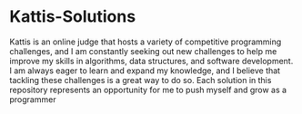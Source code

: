 # Kattis-Solutions
Kattis is an online judge that hosts a variety of competitive programming challenges, and I am constantly seeking out new challenges to help me improve my skills in algorithms, data structures, and software development. I am always eager to learn and expand my knowledge, and I believe that tackling these challenges is a great way to do so. Each solution in this repository represents an opportunity for me to push myself and grow as a programmer
